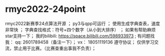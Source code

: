 # rmyc2022-24point
rmyc2022新赛季24点算法开源 ；
py3与qpp可运行 ；
使用生成字典查表，速度非常快 ；
字典查找格式：符号+四个数字（从小到大排序） ；
如果有帮助麻烦star支持一下；
我的bilibili: https://space.bilibili.com/598933973 ; 
有问题找我：
  qq: 2601789458（备注一下）；
  vx： 18051119136 遵守协议；
仅供学习交流，禁止用于比赛。（比赛查重出事我不负责）；
